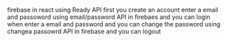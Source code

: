 firebase in react using Ready API 
first you create an account enter a email and passoword using email/password API in firebaes
and you can login when enter a email and password and you can change the password using changea passowrd API in firebase
and you can logout
